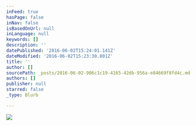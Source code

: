 ```yaml
---
inFeed: true
hasPage: false
inNav: false
isBasedOnUrl: null
inLanguage: null
keywords: []
description: ''
datePublished: '2016-06-02T15:24:01.141Z'
dateModified: '2016-06-02T15:23:30.801Z'
title: ''
author: []
sourcePath: _posts/2016-06-02-906c1c19-4165-42db-956a-e84669f8fd4c.md
authors: []
publisher: null
starred: false
_type: Blurb

---
```

![](https://the-grid-user-content.s3-us-west-2.amazonaws.com/db4640d9-1224-4753-a647-a0f52ecce0d2.jpg)